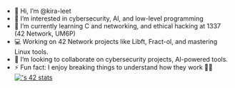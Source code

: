 - 👋 Hi, I’m @kira-leet  
- 👀 I’m interested in cybersecurity, AI, and low-level programming  
- 🌱 I’m currently learning C and  networking, and ethical hacking at 1337 (42 Network, UM6P)  
- 💻 Working on 42 Network projects like Libft, Fract-ol, and mastering Linux tools.  
- 💞️ I’m looking to collaborate on cybersecurity projects, AI-powered tools.
- ⚡ Fun fact: I enjoy breaking things to understand how they work 🐱‍💻
[![<ahalaoui>'s 42 stats](https://badge.mediaplus.ma/darkblue/<ahalaoui>)](https://github.com/oakoudad/badge42)


